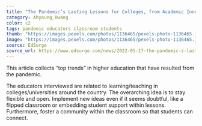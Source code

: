 ```yaml
---
title: "The Pandemic’s Lasting Lessons for Colleges, from Academic Innovation Leaders"
category: Ahyoung_Hwang
color: c2
tags: pandemic educators classroom students
thumb: "https://images.pexels.com/photos/1136465/pexels-photo-1136465.jpeg?auto=compress&cs=tinysrgb&w=350"
image: "https://images.pexels.com/photos/1136465/pexels-photo-1136465.jpeg?auto=compress&cs=tinysrgb&w=600"
source: EdSurge
source_url: https://www.edsurge.com/news/2022-05-17-the-pandemic-s-lasting-lessons-for-colleges-from-academic-innovation-leaders
---
```


This article collects “top trends” in higher education that have resulted from the pandemic.
<!--more-->

The educators interviewed are related to learning/teaching in colleges/universities around the country.
The overarching idea is to stay flexible and open.
Implement new ideas even if it seems doubtful, like a flipped classroom or embedding student support within lessons.
Furthermore, foster a community within the classroom so that students can connect.
